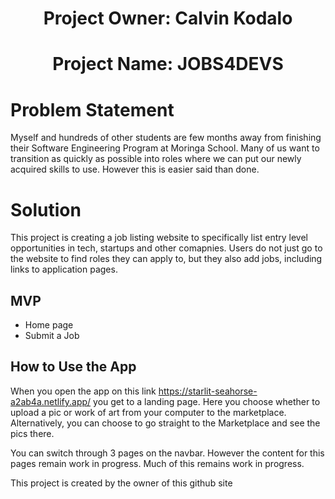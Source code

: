 <h1 align="center">Project Owner: Calvin Kodalo</h1>

<h1 align = "center">Project Name: JOBS4DEVS</h1>

# Problem Statement
Myself and hundreds of other students are few months away from finishing their Software Engineering Program at Moringa School. Many of us want to transition as quickly as possible into roles where we can put our newly acquired skills to use. However this is easier said than done. 

# Solution
This project is creating a job listing website to specifically list entry level opportunities in tech, startups and other comapnies. Users do not just go to the website to find roles they can apply to, but they also add jobs, including links to application pages.

## MVP

<ul>
<li>
Home page
</li>
<li>
Submit a Job
</li>
</ul>

## How to Use the App

When you open the app on this link https://starlit-seahorse-a2ab4a.netlify.app/ you get to a landing page. Here you choose whether to upload a pic or work of art from your computer to the marketplace. Alternatively, you can choose to go straight to the Marketplace and see the pics there. 

You can switch through 3 pages on the navbar. However the content for this pages remain work in progress. Much of this remains work in progress.

<p>This project is created by the owner of this github site</p>
